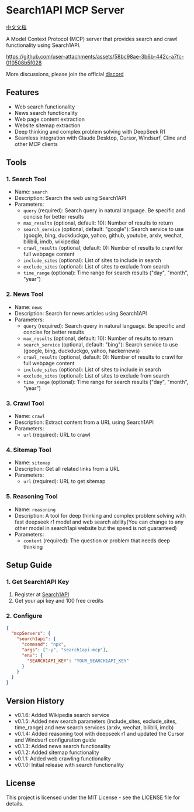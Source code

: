 # Search1API MCP Server

[中文文档](./README_zh.md)

A Model Context Protocol (MCP) server that provides search and crawl functionality using Search1API.

https://github.com/user-attachments/assets/58bc98ae-3b6b-442c-a7fc-010508b5f028

More discussions, please join the official [discord](https://discord.com/invite/AKXYq32Bxc)

## Features

- Web search functionality
- News search functionality
- Web page content extraction
- Website sitemap extraction
- Deep thinking and complex problem solving with DeepSeek R1
- Seamless integration with Claude Desktop, Cursor, Windsurf, Cline and other MCP clients

## Tools

### 1. Search Tool
- Name: `search`
- Description: Search the web using Search1API
- Parameters:
  * `query` (required): Search query in natural language. Be specific and concise for better results
  * `max_results` (optional, default: 10): Number of results to return
  * `search_service` (optional, default: "google"): Search service to use (google, bing, duckduckgo, yahoo, github, youtube, arxiv, wechat, bilibili, imdb, wikipedia)
  * `crawl_results` (optional, default: 0): Number of results to crawl for full webpage content
  * `include_sites` (optional): List of sites to include in search
  * `exclude_sites` (optional): List of sites to exclude from search
  * `time_range` (optional): Time range for search results ("day", "month", "year")

### 2. News Tool
- Name: `news`
- Description: Search for news articles using Search1API
- Parameters:
  * `query` (required): Search query in natural language. Be specific and concise for better results
  * `max_results` (optional, default: 10): Number of results to return
  * `search_service` (optional, default: "bing"): Search service to use (google, bing, duckduckgo, yahoo, hackernews)
  * `crawl_results` (optional, default: 0): Number of results to crawl for full webpage content
  * `include_sites` (optional): List of sites to include in search
  * `exclude_sites` (optional): List of sites to exclude from search
  * `time_range` (optional): Time range for search results ("day", "month", "year")

### 3. Crawl Tool
- Name: `crawl`
- Description: Extract content from a URL using Search1API
- Parameters:
  * `url` (required): URL to crawl

### 4. Sitemap Tool
- Name: `sitemap`
- Description: Get all related links from a URL
- Parameters:
  * `url` (required): URL to get sitemap

### 5. Reasoning Tool
- Name: `reasoning`
- Description: A tool for deep thinking and complex problem solving with fast deepseek r1 model and web search ability(You can change to any other model in search1api website but the speed is not guaranteed)
- Parameters:
  * `content` (required): The question or problem that needs deep thinking

## Setup Guide

### 1. Get Search1API Key
1. Register at [Search1API](https://www.search1api.com/?utm_source=mcp)
2. Get your api key and 100 free credits

### 2. Configure 

```json
{
  "mcpServers": {
    "search1api": {
      "command": "npx",
      "args": ["-y", "search1api-mcp"],
      "env": {
        "SEARCH1API_KEY": "YOUR_SEARCH1API_KEY"
      }
    }
  }
}
```

## Version History

- v0.1.6: Added Wikipedia search service
- v0.1.5: Added new search parameters (include_sites, exclude_sites, time_range) and new search services (arxiv, wechat, bilibili, imdb)
- v0.1.4: Added reasoning tool with deepseek r1 and updated the Cursor and Windsurf configuration guide
- v0.1.3: Added news search functionality
- v0.1.2: Added sitemap functionality
- v0.1.1: Added web crawling functionality
- v0.1.0: Initial release with search functionality

## License

This project is licensed under the MIT License - see the LICENSE file for details.
